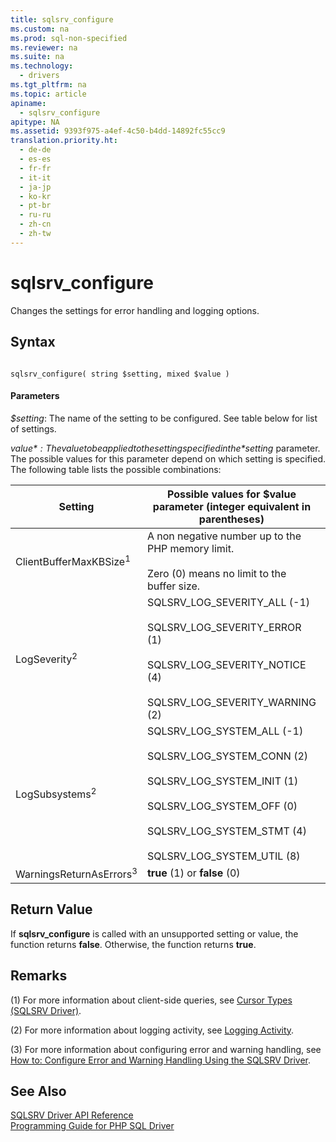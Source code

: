 ```yaml
---
title: sqlsrv_configure
ms.custom: na
ms.prod: sql-non-specified
ms.reviewer: na
ms.suite: na
ms.technology: 
  - drivers
ms.tgt_pltfrm: na
ms.topic: article
apiname: 
  - sqlsrv_configure
apitype: NA
ms.assetid: 9393f975-a4ef-4c50-b4dd-14892fc55cc9
translation.priority.ht: 
  - de-de
  - es-es
  - fr-fr
  - it-it
  - ja-jp
  - ko-kr
  - pt-br
  - ru-ru
  - zh-cn
  - zh-tw
---
```

# sqlsrv_configure
Changes the settings for error handling and logging options.  
  
## Syntax  
  
```  
  
sqlsrv_configure( string $setting, mixed $value )  
```  
  
#### Parameters  
*$setting*: The name of the setting to be configured. See table below for list of settings.  
  
*$value*: The value to be applied to the setting specified in the *$setting* parameter. The possible values for this parameter depend on which setting is specified. The following table lists the possible combinations:  
  
|Setting|Possible values for $value parameter \(integer equivalent in parentheses\)|Default value|  
|-----------|------------------------------------------------------------------------------|-----------------|  
|ClientBufferMaxKBSize<sup>1</sup>|A non negative number up to the PHP memory limit.<br /><br />Zero \(0\) means no limit to the buffer size.|10240|  
|LogSeverity<sup>2</sup>|SQLSRV\_LOG\_SEVERITY\_ALL \(\-1\)<br /><br />SQLSRV\_LOG\_SEVERITY\_ERROR \(1\)<br /><br />SQLSRV\_LOG\_SEVERITY\_NOTICE \(4\)<br /><br />SQLSRV\_LOG\_SEVERITY\_WARNING \(2\)|SQLSRV\_LOG\_SEVERITY\_ERROR \(1\)|  
|LogSubsystems<sup>2</sup>|SQLSRV\_LOG\_SYSTEM\_ALL \(\-1\)<br /><br />SQLSRV\_LOG\_SYSTEM\_CONN \(2\)<br /><br />SQLSRV\_LOG\_SYSTEM\_INIT \(1\)<br /><br />SQLSRV\_LOG\_SYSTEM\_OFF \(0\)<br /><br />SQLSRV\_LOG\_SYSTEM\_STMT \(4\)<br /><br />SQLSRV\_LOG\_SYSTEM\_UTIL \(8\)|SQLSRV\_LOG\_SYSTEM\_OFF \(0\)|  
|WarningsReturnAsErrors<sup>3</sup>|**true** \(1\) or **false** \(0\)|**true** \(1\)|  
  
## Return Value  
If **sqlsrv\_configure** is called with an unsupported setting or value, the function returns **false**. Otherwise, the function returns **true**.  
  
## Remarks  
\(1\) For more information about client\-side queries, see [Cursor Types &#40;SQLSRV Driver&#41;](../content/Cursor-Types--SQLSRV-Driver-.md).  
  
\(2\) For more information about logging activity, see [Logging Activity](../content/Logging-Activity.md).  
  
\(3\) For more information about configuring error and warning handling, see [How to: Configure Error and Warning Handling Using the SQLSRV Driver](../Topic/How%20to:%20Configure%20Error%20and%20Warning%20Handling%20Using%20the%20SQLSRV%20Driver.md).  
  
## See Also  
[SQLSRV Driver API Reference](../content/SQLSRV-Driver-API-Reference.md)  
[Programming Guide for PHP SQL Driver](../content/Programming-Guide-for-PHP-SQL-Driver.md) 
  
